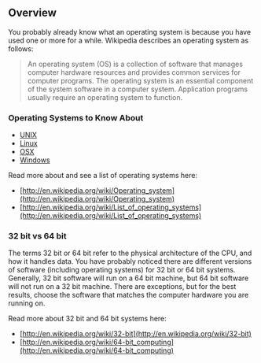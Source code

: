 ## Overview

You probably already know what an operating system is because you have used one or more for a while. Wikipedia describes an operating system as follows:

>An operating system (OS) is a collection of software that manages computer hardware resources and provides common services for computer programs. The operating system is an essential component of the system software in a computer system. Application programs usually require an operating system to function.

### Operating Systems to Know About

- [UNIX](http://en.wikipedia.org/wiki/UNIX)
- [Linux](http://en.wikipedia.org/wiki/Linux)
- [OSX](http://en.wikipedia.org/wiki/OSX)
- [Windows](http://en.wikipedia.org/wiki/Windows)

Read more about and see a list of operating systems here:

- [http://en.wikipedia.org/wiki/Operating_system](http://en.wikipedia.org/wiki/Operating_system)
- [http://en.wikipedia.org/wiki/List_of_operating_systems](http://en.wikipedia.org/wiki/List_of_operating_systems)

### 32 bit vs 64 bit

The terms 32 bit or 64 bit refer to the physical architecture of the CPU, and how it handles data. You have probably noticed there are different versions of software (including operating systems) for 32 bit or 64 bit systems. Generally, 32 bit software will run on a 64 bit machine, but 64 bit software will not run on a 32 bit machine. There are exceptions, but for the best results, choose the software that matches the computer hardware you are running on.

Read more about 32 bit and 64 bit systems here:

- [http://en.wikipedia.org/wiki/32-bit](http://en.wikipedia.org/wiki/32-bit)
- [http://en.wikipedia.org/wiki/64-bit_computing](http://en.wikipedia.org/wiki/64-bit_computing)